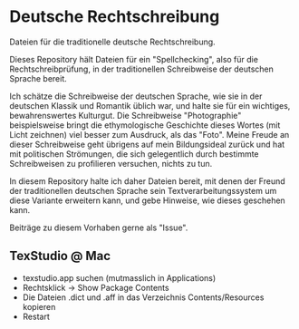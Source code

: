 # Deutsche Rechtschreibung
Dateien für die traditionelle deutsche Rechtschreibung.

Dieses Repository hält Dateien für ein "Spellchecking", also für die Rechtschreibprüfung, in der traditionellen
Schreibweise der deutschen Sprache bereit.

Ich schätze die Schreibweise der deutschen Sprache, wie sie in der deutschen Klassik und Romantik üblich
war, und halte sie für ein wichtiges, bewahrenswertes Kulturgut. Die Schreibweise "Photographie" beispielsweise bringt
die ethymologische Geschichte dieses Wortes (mit Licht zeichnen) viel besser zum Ausdruck, als das "Foto". Meine
Freude an dieser Schreibweise geht übrigens auf mein Bildungsideal zurück und hat mit politischen Strömungen,
die sich gelegentlich durch bestimmte Schreibweisen zu profilieren versuchen, nichts zu tun.

In diesem Repository halte ich daher Dateien bereit, mit denen der Freund der traditionellen deutschen Sprache
sein Textverarbeitungssystem um diese Variante erweitern kann, und gebe Hinweise, wie dieses geschehen kann.

Beiträge zu diesem Vorhaben gerne als "Issue".

## TexStudio @ Mac
* texstudio.app suchen (mutmasslich in Applications)
* Rechtsklick -> Show Package Contents
* Die Dateien .dict und .aff in das Verzeichnis Contents/Resources kopieren
* Restart

